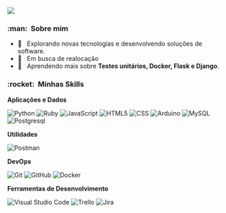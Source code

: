 
![](https://komarev.com/ghpvc/?username=gabrieltsbarbosa&color=006bed)

<h3> :man: &nbsp;Sobre mim </h3>

- 🤔 &nbsp; Explorando novas tecnologias e desenvolvendo soluções de software.
- 💼 &nbsp; Em busca de realocação
- 🌱 &nbsp; Aprendendo mais sobre **Testes unitários, Docker, Flask e Django**.

<h3> :rocket: &nbsp;Minhas Skills </h3>

**Aplicações e Dados**

  ![Python](https://img.shields.io/badge/-Python-333333?style=flat&logo=Python&logoColor=00599C)
  ![Ruby](https://img.shields.io/badge/-Ruby-333333?style=flat&logo=Ruby&logoColor=00599C)
  ![JavaScript](https://img.shields.io/badge/-JavaScript-333333?style=flat&logo=javascript)
  ![HTML5](https://img.shields.io/badge/-HTML5-333333?style=flat&logo=HTML5)
  ![CSS](https://img.shields.io/badge/-CSS-333333?style=flat&logo=CSS3&logoColor=1572B6)
  ![Arduino](https://img.shields.io/badge/-Arduino-333333?style=flat&logo=Arduino)
  ![MySQL](https://img.shields.io/badge/-MySQL-333333?style=flat&logo=mysql)
  ![Postgresql](https://img.shields.io/badge/-Postgresql-333333?style=flat&logo=Postgresql)

**Utilidades**

  ![Postman](https://img.shields.io/badge/-Postman-333333?style=flat&logo=postman)

**DevOps**

  ![Git](https://img.shields.io/badge/-Git-333333?style=flat&logo=git)
  ![GitHub](https://img.shields.io/badge/-GitHub-333333?style=flat&logo=github)
  ![Docker](https://img.shields.io/badge/-Docker-333333?style=flat&logo=docker)

**Ferramentas de Desenvolvimento**

  ![Visual Studio Code](https://img.shields.io/badge/-Visual%20Studio%20Code-333333?style=flat&logo=visual-studio-code&logoColor=007ACC)
  ![Trello](https://img.shields.io/badge/-Trello-333333?style=flat&logo=trello&logoColor=007ACC)
  ![Jira](https://img.shields.io/badge/-Jira-333333?style=flat&logo=jira&logoColor=007ACC)

<br/>
<!--
<a href="https://github.com/gabrieltsbarbosa">
  <img height="180em" src="https://github-readme-stats.vercel.app/api?username=gabrieltsbarbosa&theme=dracula&show_icons=true" />
</a>

<br/> -->

<h3> :earth_americas: &nbsp;Onde me encontrar: </h3> 

[![Linkedin: Gabriel Barbosa](https://img.shields.io/badge/-gabrieltsbarbosa-blue?style=flat-square&logo=Linkedin&logoColor=white&link=https://www.linkedin.com/in/gabrieltsbarbosa/)](https://www.linkedin.com/in/gabrieltsbarbosa/)
[![Gmail Badge](https://img.shields.io/badge/-gtav.sbarbosa@gmail.com-006bed?style=flat-square&logo=Gmail&logoColor=white&link=mailto:gtav.sbarbosa@gmail.com)](mailto:gtav.sbarbosa@gmail.com)
[![GitHub Gabriel Barbosa]( https://img.shields.io/github/followers/gabrieltsbarbosa?label=follow&style=social)](https://github.com/gabrieltsbarbosa/)



